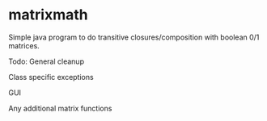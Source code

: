 matrixmath
==========

Simple java program to do transitive closures/composition with boolean 0/1 matrices. 

Todo:
General cleanup

Class specific exceptions

GUI



Any additional matrix functions
